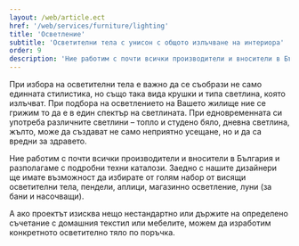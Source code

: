 ```yaml
---
layout: /web/article.ect
href: '/web/services/furniture/lighting'
title: 'Осветление'
subtitle: 'Осветителни тела с унисон с общото излъчване на интериора'
order: 9
description: 'Ние работим с почти всички производители и вносители в България и разполагаме с подробни техни каталози. Заедно с нашите дизайнери ще имате възможност да избирате от голям набор от висящи осветителни тела, пендели, аплици, магазинно осветление и луни'
---
```

При избора на осветителни тела е важно да се съобрази не само единната стилистика, но също така вида крушки и типа светлина, която излъчват. При подбора на осветлението на Вашето жилище ние се грижим то да е в един спектър на светлината. При едновременната си употреба различните светлини – топло и студено бяло, дневна светлина, жълто, може да създават не само неприятно усещане, но и да са вредни за здравето.

Ние работим с почти всички производители и вносители в България и разполагаме с подробни техни каталози. Заедно с нашите дизайнери ще имате възможност да избирате от голям набор от висящи осветителни тела, пендели, аплици, магазинно осветление, луни (за бани и насочващи).

А ако проектът изисква нещо нестандартно или държите на определено съчетание с домашния текстил или мебелите, можем да изработим конкретното осветително тяло по поръчка.
